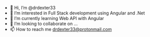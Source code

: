 - 👋 Hi, I’m @drdexter33
- 👀 I’m interested in Full Stack development using Angular and .Net
- 🌱 I’m currently learning Web API with Angular
- 💞️ I’m looking to collaborate on ...
- 📫 How to reach me drdexter33@protonmail.com

<!---
drdexter33/drdexter33 is a ✨ special ✨ repository because its `README.md` (this file) appears on your GitHub profile.
You can click the Preview link to take a look at your changes.
--->
